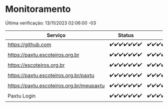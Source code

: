 # Monitoramento

Última verificação: 13/11/2023 02:06:00 -03

|Serviço|Status|Últimas 24h|
|---|---|---|
|https://github.com|<span title="2023-11-06: OK=24">✔️</span><span title="2023-11-07: OK=24">✔️</span><span title="2023-11-08: OK=24">✔️</span><span title="2023-11-09: OK=24">✔️</span><span title="2023-11-10: OK=24">✔️</span><span title="2023-11-11: OK=24">✔️</span><span title="2023-11-12: OK=6">✔️</span>|<span title="12/11/2023 03:07:00 -03 : 200">✔️</span><span title="12/11/2023 04:03:00 -03 : 200">✔️</span><span title="12/11/2023 05:07:00 -03 : 200">✔️</span><span title="12/11/2023 06:03:00 -03 : 200">✔️</span><span title="12/11/2023 07:04:00 -03 : 200">✔️</span><span title="12/11/2023 08:03:00 -03 : 200">✔️</span><span title="12/11/2023 09:09:00 -03 : 200">✔️</span><span title="12/11/2023 10:05:00 -03 : 200">✔️</span><span title="12/11/2023 11:20:00 -03 : 200">✔️</span><span title="12/11/2023 12:03:00 -03 : 200">✔️</span><span title="12/11/2023 13:06:00 -03 : 200">✔️</span><span title="12/11/2023 14:03:00 -03 : 200">✔️</span><span title="12/11/2023 15:06:00 -03 : 200">✔️</span><span title="12/11/2023 16:02:00 -03 : 200">✔️</span><span title="12/11/2023 17:05:00 -03 : 200">✔️</span><span title="12/11/2023 18:03:00 -03 : 200">✔️</span><span title="12/11/2023 19:03:00 -03 : 200">✔️</span><span title="12/11/2023 20:04:00 -03 : 200">✔️</span><span title="12/11/2023 21:30:00 -03 : 200">✔️</span><span title="12/11/2023 22:44:00 -03 : 200">✔️</span><span title="12/11/2023 23:19:00 -03 : 200">✔️</span><span title="13/11/2023 00:06:00 -03 : 200">✔️</span><span title="13/11/2023 01:07:00 -03 : 200">✔️</span><span title="13/11/2023 02:06:00 -03 : 200">✔️</span>|
|https://paxtu.escoteiros.org.br|<span title="2023-11-06: OK=24">✔️</span><span title="2023-11-07: OK=24">✔️</span><span title="2023-11-08: OK=24">✔️</span><span title="2023-11-09: OK=24">✔️</span><span title="2023-11-10: OK=24">✔️</span><span title="2023-11-11: OK=24">✔️</span><span title="2023-11-12: OK=6">✔️</span>|<span title="12/11/2023 03:07:00 -03 : 200">✔️</span><span title="12/11/2023 04:03:00 -03 : 200">✔️</span><span title="12/11/2023 05:07:00 -03 : 200">✔️</span><span title="12/11/2023 06:03:00 -03 : 200">✔️</span><span title="12/11/2023 07:04:00 -03 : 200">✔️</span><span title="12/11/2023 08:03:00 -03 : 200">✔️</span><span title="12/11/2023 09:09:00 -03 : 200">✔️</span><span title="12/11/2023 10:05:00 -03 : 200">✔️</span><span title="12/11/2023 11:20:00 -03 : 200">✔️</span><span title="12/11/2023 12:03:00 -03 : 200">✔️</span><span title="12/11/2023 13:06:00 -03 : 200">✔️</span><span title="12/11/2023 14:03:00 -03 : 200">✔️</span><span title="12/11/2023 15:06:00 -03 : 200">✔️</span><span title="12/11/2023 16:02:00 -03 : 200">✔️</span><span title="12/11/2023 17:05:00 -03 : 200">✔️</span><span title="12/11/2023 18:03:00 -03 : 200">✔️</span><span title="12/11/2023 19:03:00 -03 : 200">✔️</span><span title="12/11/2023 20:04:00 -03 : 200">✔️</span><span title="12/11/2023 21:30:00 -03 : 200">✔️</span><span title="12/11/2023 22:44:00 -03 : 200">✔️</span><span title="12/11/2023 23:19:00 -03 : 200">✔️</span><span title="13/11/2023 00:06:00 -03 : 200">✔️</span><span title="13/11/2023 01:07:00 -03 : 200">✔️</span><span title="13/11/2023 02:06:00 -03 : 200">✔️</span>|
|https://escoteiros.org.br|<span title="2023-11-06: OK=24">✔️</span><span title="2023-11-07: OK=24">✔️</span><span title="2023-11-08: OK=24">✔️</span><span title="2023-11-09: OK=24">✔️</span><span title="2023-11-10: OK=24">✔️</span><span title="2023-11-11: OK=24">✔️</span><span title="2023-11-12: OK=6">✔️</span>|<span title="12/11/2023 03:07:00 -03 : 200">✔️</span><span title="12/11/2023 04:03:00 -03 : 200">✔️</span><span title="12/11/2023 05:07:00 -03 : 200">✔️</span><span title="12/11/2023 06:03:00 -03 : 200">✔️</span><span title="12/11/2023 07:04:00 -03 : 200">✔️</span><span title="12/11/2023 08:03:00 -03 : 200">✔️</span><span title="12/11/2023 09:09:00 -03 : 200">✔️</span><span title="12/11/2023 10:05:00 -03 : 200">✔️</span><span title="12/11/2023 11:20:00 -03 : 200">✔️</span><span title="12/11/2023 12:03:00 -03 : 200">✔️</span><span title="12/11/2023 13:06:00 -03 : 200">✔️</span><span title="12/11/2023 14:03:00 -03 : 200">✔️</span><span title="12/11/2023 15:06:00 -03 : 200">✔️</span><span title="12/11/2023 16:02:00 -03 : 200">✔️</span><span title="12/11/2023 17:05:00 -03 : 200">✔️</span><span title="12/11/2023 18:03:00 -03 : 200">✔️</span><span title="12/11/2023 19:03:00 -03 : 200">✔️</span><span title="12/11/2023 20:04:00 -03 : 200">✔️</span><span title="12/11/2023 21:30:00 -03 : 200">✔️</span><span title="12/11/2023 22:44:00 -03 : 200">✔️</span><span title="12/11/2023 23:19:00 -03 : 200">✔️</span><span title="13/11/2023 00:06:00 -03 : 200">✔️</span><span title="13/11/2023 01:07:00 -03 : 200">✔️</span><span title="13/11/2023 02:06:00 -03 : 200">✔️</span>|
|https://paxtu.escoteiros.org.br/paxtu|<span title="2023-11-06: OK=24">✔️</span><span title="2023-11-07: OK=24">✔️</span><span title="2023-11-08: OK=24">✔️</span><span title="2023-11-09: OK=24">✔️</span><span title="2023-11-10: OK=24">✔️</span><span title="2023-11-11: OK=24">✔️</span><span title="2023-11-12: OK=6">✔️</span>|<span title="12/11/2023 03:07:00 -03 : 200">✔️</span><span title="12/11/2023 04:03:00 -03 : 200">✔️</span><span title="12/11/2023 05:07:00 -03 : 200">✔️</span><span title="12/11/2023 06:03:00 -03 : 200">✔️</span><span title="12/11/2023 07:04:00 -03 : 200">✔️</span><span title="12/11/2023 08:03:00 -03 : 200">✔️</span><span title="12/11/2023 09:09:00 -03 : 200">✔️</span><span title="12/11/2023 10:05:00 -03 : 200">✔️</span><span title="12/11/2023 11:20:00 -03 : 200">✔️</span><span title="12/11/2023 12:03:00 -03 : 200">✔️</span><span title="12/11/2023 13:06:00 -03 : 200">✔️</span><span title="12/11/2023 14:03:00 -03 : 200">✔️</span><span title="12/11/2023 15:07:00 -03 : 200">✔️</span><span title="12/11/2023 16:02:00 -03 : 200">✔️</span><span title="12/11/2023 17:05:00 -03 : 200">✔️</span><span title="12/11/2023 18:03:00 -03 : 200">✔️</span><span title="12/11/2023 19:03:00 -03 : 200">✔️</span><span title="12/11/2023 20:04:00 -03 : 200">✔️</span><span title="12/11/2023 21:30:00 -03 : 200">✔️</span><span title="12/11/2023 22:44:00 -03 : 200">✔️</span><span title="12/11/2023 23:19:00 -03 : 200">✔️</span><span title="13/11/2023 00:06:00 -03 : 200">✔️</span><span title="13/11/2023 01:07:00 -03 : 200">✔️</span><span title="13/11/2023 02:06:00 -03 : 200">✔️</span>|
|https://paxtu.escoteiros.org.br/meupaxtu|<span title="2023-11-06: OK=24">✔️</span><span title="2023-11-07: OK=24">✔️</span><span title="2023-11-08: OK=24">✔️</span><span title="2023-11-09: OK=24">✔️</span><span title="2023-11-10: OK=24">✔️</span><span title="2023-11-11: OK=24">✔️</span><span title="2023-11-12: OK=6">✔️</span>|<span title="12/11/2023 03:07:00 -03 : 200">✔️</span><span title="12/11/2023 04:03:00 -03 : 200">✔️</span><span title="12/11/2023 05:07:00 -03 : 200">✔️</span><span title="12/11/2023 06:03:00 -03 : 200">✔️</span><span title="12/11/2023 07:04:00 -03 : 200">✔️</span><span title="12/11/2023 08:03:00 -03 : 200">✔️</span><span title="12/11/2023 09:09:00 -03 : 200">✔️</span><span title="12/11/2023 10:05:00 -03 : 200">✔️</span><span title="12/11/2023 11:20:00 -03 : 200">✔️</span><span title="12/11/2023 12:03:00 -03 : 200">✔️</span><span title="12/11/2023 13:06:00 -03 : 200">✔️</span><span title="12/11/2023 14:03:00 -03 : 200">✔️</span><span title="12/11/2023 15:07:00 -03 : 200">✔️</span><span title="12/11/2023 16:02:00 -03 : 200">✔️</span><span title="12/11/2023 17:05:00 -03 : 200">✔️</span><span title="12/11/2023 18:03:00 -03 : 200">✔️</span><span title="12/11/2023 19:03:00 -03 : 200">✔️</span><span title="12/11/2023 20:04:00 -03 : 200">✔️</span><span title="12/11/2023 21:30:00 -03 : 200">✔️</span><span title="12/11/2023 22:44:00 -03 : 200">✔️</span><span title="12/11/2023 23:19:00 -03 : 200">✔️</span><span title="13/11/2023 00:06:00 -03 : 200">✔️</span><span title="13/11/2023 01:07:00 -03 : 200">✔️</span><span title="13/11/2023 02:06:00 -03 : 200">✔️</span>|
|Paxtu Login|<span title="2023-11-06: OK=24">✔️</span><span title="2023-11-07: OK=24">✔️</span><span title="2023-11-08: OK=24">✔️</span><span title="2023-11-09: OK=24">✔️</span><span title="2023-11-10: OK=24">✔️</span><span title="2023-11-11: OK=24">✔️</span><span title="2023-11-12: OK=6">✔️</span>|<span title="12/11/2023 03:07:00 -03 : 200">✔️</span><span title="12/11/2023 04:03:00 -03 : 200">✔️</span><span title="12/11/2023 05:07:00 -03 : 200">✔️</span><span title="12/11/2023 06:03:00 -03 : 200">✔️</span><span title="12/11/2023 07:04:00 -03 : 200">✔️</span><span title="12/11/2023 08:03:00 -03 : 200">✔️</span><span title="12/11/2023 09:09:00 -03 : 200">✔️</span><span title="12/11/2023 10:05:00 -03 : 200">✔️</span><span title="12/11/2023 11:20:00 -03 : 200">✔️</span><span title="12/11/2023 12:03:00 -03 : 200">✔️</span><span title="12/11/2023 13:06:00 -03 : 200">✔️</span><span title="12/11/2023 14:03:00 -03 : 200">✔️</span><span title="12/11/2023 15:07:00 -03 : 200">✔️</span><span title="12/11/2023 16:02:00 -03 : 200">✔️</span><span title="12/11/2023 17:05:00 -03 : 200">✔️</span><span title="12/11/2023 18:03:00 -03 : 200">✔️</span><span title="12/11/2023 19:03:00 -03 : 200">✔️</span><span title="12/11/2023 20:04:00 -03 : 200">✔️</span><span title="12/11/2023 21:30:00 -03 : 200">✔️</span><span title="12/11/2023 22:44:00 -03 : 200">✔️</span><span title="12/11/2023 23:19:00 -03 : 200">✔️</span><span title="13/11/2023 00:06:00 -03 : 200">✔️</span><span title="13/11/2023 01:07:00 -03 : 200">✔️</span><span title="13/11/2023 02:06:00 -03 : 200">✔️</span>|
